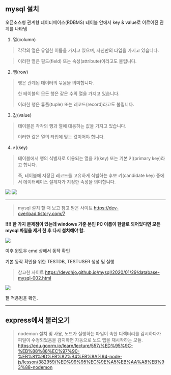 ## mysql 설치
 오픈소스형 관계형 데이터베이스(RDBMS)
 테이블 안에서 key & value로 이르어진 관계를 나타냄
 1. 열(column)
> 
> 각각의 열은 유일한 이름을 가지고 있으며, 자신만의 타입을 가지고 있습니다.

> 이러한 열은 필드(field) 또는 속성(attribute)이라고도 불립니다.
> 
> 
> 
 2. 행(row)
> 
> 행은 관계된 데이터의 묶음을 의미합니다.
> 
> 한 테이블의 모든 행은 같은 수의 열을 가지고 있습니다.
> 
> 이러한 행은 튜플(tuple) 또는 레코드(record)라고도 불립니다.
> 
> 
> 
 3. 값(value)
> 
> 테이블은 각각의 행과 열에 대응하는 값을 가지고 있습니다.
> 
> 이러한 값은 열의 타입에 맞는 값이어야 합니다.
> 
> 
> 
 4. 키(key)
> 
> 테이블에서 행의 식별자로 이용되는 열을 키(key) 또는 기본 키(primary key)라고 합니다.
> 
> 즉, 테이블에 저장된 레코드를 고유하게 식별하는 후보 키(candidate key) 중에서 데이터베이스 설계자가 지정한 속성을 의미합니다.

 <img src = http://www.tcpschool.com/lectures/img_mysql_table.png>
 <img src = https://i.imgur.com/GdXhPjT.png>
 

 ---
 
>  mysql 설치 할 때 보고 참고 받은 사이트
>  https://dev-overload.tistory.com/7
 
**!!!! 한 가지 문제점이 있는데 windows 기준 본인 PC 이름이 한글로 되어있다면 모든 mysql 파일을 제거 한 후 다시 설치해야 함.**

 <img src = https://i.imgur.com/1pedHLt.png>
 
이후 윈도우 cmd 상에서 동작 확인



기본 동작 확인을 위한 TESTDB, TESTUSER 생성 및 실행
> 참고한 사이트 https://devdhjo.github.io/mysql/2020/01/29/database-mysql-002.html

![](https://i.imgur.com/KQtSwPP.png)


잘 적용됨을 확인.

---
## express에서 불러오기





>nodemon 설치 및 사용, 노드가 실행하는 파일이 속한 디렉터리를 감시하다가 피일이 수정되었음을 감지하면 자동으로 노드 앱을 재시작하는 모듈.
https://edu.goorm.io/learn/lecture/557/%ED%95%9C-%EB%88%88%EC%97%90-%EB%81%9D%EB%82%B4%EB%8A%94-node-js/lesson/382959/%ED%99%95%EC%9E%A5%EB%AA%A8%EB%93%88-nodemon